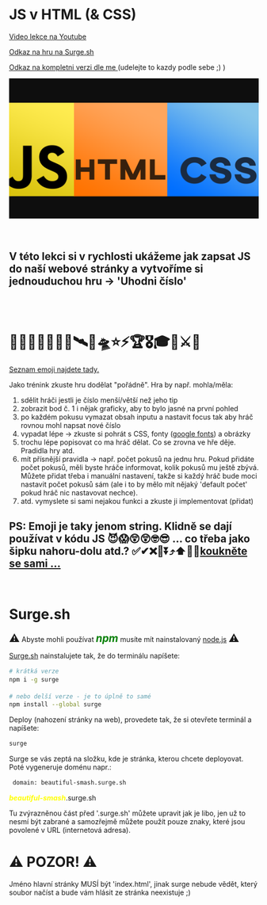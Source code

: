 # JS v HTML (& CSS)
[Video lekce na Youtube](https://www.youtube.com/watch?v=NizAHXlzYRY&list=PL62jh-_-s39rP2eTM6f4495QmvgcdtssP&index=9)

[Odkaz na hru na Surge.sh](https://lekce9.surge.sh/)

[Odkaz na kompletni verzi dle me ](https://hadej.surge.sh) (udelejte to kazdy podle sebe ;) )

![náhledový obrázek](../asssets/images/9.png)


<br>

## V této lekci si v rychlosti ukážeme jak zapsat JS do naší webové stránky a vytvoříme si jednouduchou hru -> 'Uhodni číslo'

<br>
<br>


# 💪🤓😎🦧🦉🦩🐊🛰🚀🛸⭐⚡🏆🎖🎓💎⚔🤯
[Seznam emoji najdete tady.](https://unicode.org/emoji/charts/full-emoji-list.html)

Jako trénink zkuste hru dodělat "pořádně".
Hra by např. mohla/měla:

 1. sdělit hráči jestli je číslo menší/větší než jeho tip
 2. zobrazit bod č. 1 i nějak graficky, aby to bylo jasné na první pohled
 3. po každém pokusu vymazat obsah inputu a nastavit focus tak aby hráč rovnou mohl napsat nové číslo
 4. vypadat lépe -> zkuste si pohrát s CSS, fonty ([google fonts](https://fonts.google.com/)) a obrázky
 5. trochu lépe popisovat co ma hráč dělat. Co se zrovna ve hře děje. Pradidla hry atd.
 6. mít přísnější pravidla -> např. počet pokusů na jednu hru. Pokud přidáte počet pokusů, měli byste hráče informovat, kolik pokusů mu ještě zbývá. Můžete přidat třeba i manuální nastavení, takže si každý hráč bude moci nastavit počet pokusů sám (ale i to by mělo mít nějaký 'default počet' pokud hráč nic nastavovat nechce).
 7. atd. vymyslete si sami nejakou funkci a zkuste ji implementovat (přidat)


## PS: Emoji je taky jenom string. Klidně se dají používat v kódu JS 😈😱😲😲🤓😎 ... co třeba jako šipku nahoru-dolu atd.? ✅✔❌🔼⏬⤴⬆🔺🔻[koukněte se sami ...](https://unicode.org/emoji/charts/full-emoji-list.html)

<br>



# Surge.sh
<span style="font-size: 1.3rem">⚠</span> Abyste mohli používat <span style="font-size: 1.3rem; color: green">***npm***</span> musíte mít nainstalovaný [node.js](https://nodejs.org/en/) <span style="font-size: 1.3rem">⚠</span>

[Surge.sh](http://surge.sh) nainstalujete tak, že do terminálu napíšete: 

```bash
# krátká verze
npm i -g surge

# nebo delší verze - je to úplně to samé
npm install --global surge
```

Deploy (nahození stránky na web), provedete tak, že si otevřete terminál a napíšete:

```bash
surge
```

Surge se vás zeptá na složku, kde je stránka, kterou chcete deployovat.
Poté vygeneruje doménu napr.:

```bash
 domain: beautiful-smash.surge.sh
```

<span style="color: yellow">***beautiful-smash***</span>.surge.sh

Tu zvýrazněnou část před '.surge.sh' můžete upravit jak je libo, jen už to nesmí být zabrané a samozřejmě můžete použít pouze znaky, které jsou povolené v URL (internetová adresa).

# ⚠ POZOR! ⚠
Jméno hlavní stránky MUSÍ být 'index.html', jinak surge nebude vědět, který soubor načíst a bude vám hlásit ze stránka neexistuje ;)
